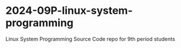 # 2024-09P-linux-system-programming
Linux System Programming Source Code repo for 9th period students
